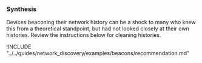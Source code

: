 ### Synthesis

Devices beaconing their network history can be a shock to many who knew this from a theoretical standpoint, but had not looked closely at their own histories.  Review the instructions below for cleaning histories.

!INCLUDE "../../guides/network_discovery/examples/beacons/recommendation.md"